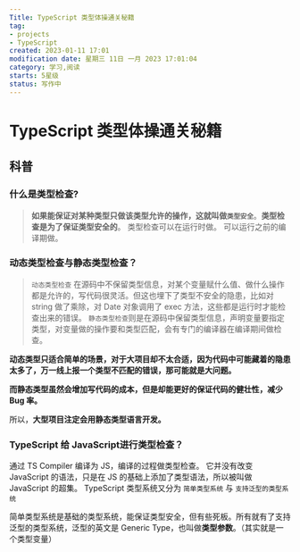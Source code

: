 ```yaml
---
Title: TypeScript 类型体操通关秘籍
tag:
- projects
- TypeScript
created: 2023-01-11 17:01
modification date: 星期三 11日 一月 2023 17:01:04
category: 学习,阅读
starts: 5星级
status: 写作中
---
```


# TypeScript 类型体操通关秘籍

## 科普

### 什么是类型检查?
> **如果能保证对某种类型只做该类型允许的操作，这就叫做`类型安全`**。**类型检查是为了保证类型安全的**。
> 类型检查可以在运行时做。
> 可以运行之前的编译期做。

### 动态类型检查与静态类型检查？
> `动态类型检查` 在源码中不保留类型信息，对某个变量赋什么值、做什么操作都是允许的，写代码很灵活。但这也埋下了类型不安全的隐患，比如对 string 做了乘除，对 Date 对象调用了 exec 方法，这些都是运行时才能检查出来的错误。
> `静态类型检查`则是在源码中保留类型信息，声明变量要指定类型，对变量做的操作要和类型匹配，会有专门的编译器在编译期间做检查。

**动态类型只适合简单的场景，对于大项目却不太合适，因为代码中可能藏着的隐患太多了，万一线上报一个类型不匹配的错误，那可能就是大问题。**

**而静态类型虽然会增加写代码的成本，但是却能更好的保证代码的健壮性，减少 Bug 率。**

所以，**大型项目注定会用静态类型语言开发。**

### TypeScript 给 JavaScript进行类型检查？
通过 TS Compiler 编译为 JS，编译的过程做类型检查。
它并没有改变 JavaScript 的语法，只是在 JS 的基础上添加了类型语法，所以被叫做 JavaScript 的超集。
TypeScript 类型系统又分为 `简单类型系统` 与 `支持泛型的类型系统`

简单类型系统是基础的类型系统，能保证类型安全，但有些死板。所有就有了支持泛型的类型系统，泛型的英文是 Generic Type，也叫做**类型参数**。（其实就是一个类型变量）